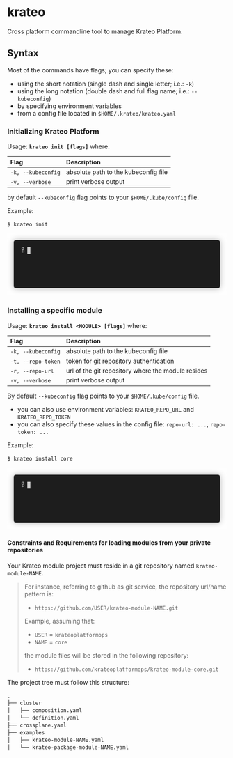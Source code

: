 # krateo

Cross platform commandline tool to manage Krateo Platform.

## Syntax

Most of the commands have flags; you can specify these:

- using the short notation (single dash and single letter; i.e.: `-k`)
- using the long notation (double dash and full flag name; i.e.: `--kubeconfig`)
- by specifying environment variables
- from a config file located in `$HOME/.krateo/krateo.yaml`

### Initializing  Krateo Platform

Usage: **`krateo init [flags]`** where:

| Flag               | Description
|:-------------------|:-------------------------------------|
| `-k, --kubeconfig` | absolute path to the kubeconfig file |
| `-v, --verbose`    | print verbose output                 |

by default `--kubeconfig` flag points to your `$HOME/.kube/config` file.

Example:

```sh
$ krateo init
```

![](./krateo-init.gif)

### Installing a specific module

Usage: **`krateo install <MODULE> [flags]`** where:

| Flag               | Description
|:-------------------|:---------------------------------------------------|
| `-k, --kubeconfig` | absolute path to the kubeconfig file               |
| `-t, --repo-token` | token for git repository authentication            |
| `-r, --repo-url`   | url of the git repository where the module resides |
| `-v, --verbose`    | print verbose output                               |

By default `--kubeconfig` flag points to your `$HOME/.kube/config` file.

- you can also use environment variables: `KRATEO_REPO_URL` and `KRATEO_REPO_TOKEN`
- you can also specify these values in the config file: `repo-url: ...`, `repo-token: ...`

Example:

```sh
$ krateo install core 
```

![](./krateo-install-core.gif)

#### Constraints and Requirements for loading modules from your private repositories

Your Krateo module project must reside in a git repository named `krateo-module-NAME`.

> For instance, referring to github as git service, the repository url/name pattern is: 
>
> - `https://github.com/USER/krateo-module-NAME.git`
>
> Example, assuming that: 
>
>   - `USER` = `krateoplatformops`
>   - `NAME` = `core` 
>
>   the module files will be stored in the following repository:
>
>   - `https://github.com/krateoplatformops/krateo-module-core.git`

The project tree must follow this structure:

```txt
.
├── cluster
│   ├── composition.yaml
│   └── definition.yaml
├── crossplane.yaml
├── examples
│   ├── krateo-module-NAME.yaml
│   └── krateo-package-module-NAME.yaml
```
